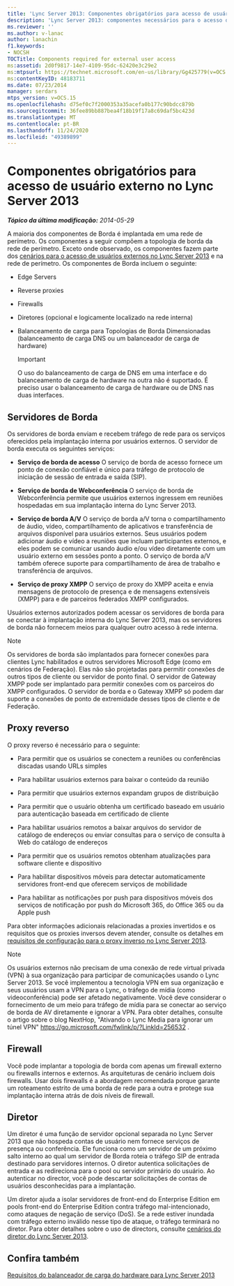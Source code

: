 ```yaml
---
title: 'Lync Server 2013: Componentes obrigatórios para acesso de usuário externo'
description: 'Lync Server 2013: componentes necessários para o acesso de usuários externos.'
ms.reviewer: ''
ms.author: v-lanac
author: lanachin
f1.keywords:
- NOCSH
TOCTitle: Components required for external user access
ms:assetid: 2d0f9817-14e7-4109-95dc-62420e3c29e2
ms:mtpsurl: https://technet.microsoft.com/en-us/library/Gg425779(v=OCS.15)
ms:contentKeyID: 48183711
ms.date: 07/23/2014
manager: serdars
mtps_version: v=OCS.15
ms.openlocfilehash: d75ef0c7f2000353a35acefa0b177c90bdcc879b
ms.sourcegitcommit: 36fee89bb887bea4f18b19f17a8c69daf5bc423d
ms.translationtype: MT
ms.contentlocale: pt-BR
ms.lasthandoff: 11/24/2020
ms.locfileid: "49389899"
---
```

# <a name="components-required-for-external-user-access-in-lync-server-2013"></a>Componentes obrigatórios para acesso de usuário externo no Lync Server 2013

<div data-xmlns="http://www.w3.org/1999/xhtml">

<div class="topic" data-xmlns="http://www.w3.org/1999/xhtml" data-msxsl="urn:schemas-microsoft-com:xslt" data-cs="https://msdn.microsoft.com/">

<div data-asp="https://msdn2.microsoft.com/asp">



</div>

<div id="mainSection">

<div id="mainBody">

<span> </span>

_**Tópico da última modificação:** 2014-05-29_

A maioria dos componentes de Borda é implantada em uma rede de perímetro. Os componentes a seguir compõem a topologia de borda da rede de perímetro. Exceto onde observado, os componentes fazem parte dos [cenários para o acesso de usuários externos no Lync Server 2013](lync-server-2013-scenarios-for-external-user-access.md) e na rede de perímetro. Os componentes de Borda incluem o seguinte:

  - Edge Servers

  - Reverse proxies

  - Firewalls

  - Diretores (opcional e logicamente localizado na rede interna)

  - Balanceamento de carga para Topologias de Borda Dimensionadas (balanceamento de carga DNS ou um balanceador de carga de hardware)
    
    <div>
    

    > [!IMPORTANT]  
    > O uso do balanceamento de carga de DNS em uma interface e do balanceamento de carga de hardware na outra não é suportado. É preciso usar o balanceamento de carga de hardware ou de DNS nas duas interfaces.

    
    </div>

<div>

## <a name="edge-servers"></a>Servidores de Borda

Os servidores de borda enviam e recebem tráfego de rede para os serviços oferecidos pela implantação interna por usuários externos. O servidor de borda executa os seguintes serviços:

  - **Serviço de borda de acesso**   O serviço de borda de acesso fornece um ponto de conexão confiável e único para tráfego de protocolo de iniciação de sessão de entrada e saída (SIP).

  - **Serviço de borda de Webconferência**   O serviço de borda de Webconferência permite que usuários externos ingressem em reuniões hospedadas em sua implantação interna do Lync Server 2013.

  - **Serviço de borda A/V**   O serviço de borda a/V torna o compartilhamento de áudio, vídeo, compartilhamento de aplicativos e transferência de arquivos disponível para usuários externos. Seus usuários podem adicionar áudio e vídeo a reuniões que incluam participantes externos, e eles podem se comunicar usando áudio e/ou vídeo diretamente com um usuário externo em sessões ponto a ponto. O serviço de borda a/V também oferece suporte para compartilhamento de área de trabalho e transferência de arquivos.

  - **Serviço de proxy XMPP**   O serviço de proxy do XMPP aceita e envia mensagens de protocolo de presença e de mensagens extensíveis (XMPP) para e de parceiros federados XMPP configurados.

Usuários externos autorizados podem acessar os servidores de borda para se conectar à implantação interna do Lync Server 2013, mas os servidores de borda não fornecem meios para qualquer outro acesso à rede interna.

<div>


> [!NOTE]  
> Os servidores de borda são implantados para fornecer conexões para clientes Lync habilitados e outros servidores Microsoft Edge (como em cenários de Federação). Elas não são projetadas para permitir conexões de outros tipos de cliente ou servidor de ponto final. O servidor de Gateway XMPP pode ser implantado para permitir conexões com os parceiros do XMPP configurados. O servidor de borda e o Gateway XMPP só podem dar suporte a conexões de ponto de extremidade desses tipos de cliente e de Federação.



</div>

</div>

<div>

## <a name="reverse-proxy"></a>Proxy reverso

O proxy reverso é necessário para o seguinte:

  - Para permitir que os usuários se conectem a reuniões ou conferências discadas usando URLs simples

  - Para habilitar usuários externos para baixar o conteúdo da reunião

  - Para permitir que usuários externos expandam grupos de distribuição

  - Para permitir que o usuário obtenha um certificado baseado em usuário para autenticação baseada em certificado de cliente

  - Para habilitar usuários remotos a baixar arquivos do servidor de catálogo de endereços ou enviar consultas para o serviço de consulta à Web do catálogo de endereços

  - Para permitir que os usuários remotos obtenham atualizações para software cliente e dispositivo

  - Para habilitar dispositivos móveis para detectar automaticamente servidores front-end que oferecem serviços de mobilidade

  - Para habilitar as notificações por push para dispositivos móveis dos serviços de notificação por push do Microsoft 365, do Office 365 ou da Apple push

Para obter informações adicionais relacionadas a proxies invertidos e os requisitos que os proxies inversos devem atender, consulte os detalhes em [requisitos de configuração para o proxy inverso no Lync Server 2013](lync-server-2013-configuration-requirements-for-reverse-proxy.md).

<div>


> [!NOTE]  
> Os usuários externos não precisam de uma conexão de rede virtual privada (VPN) à sua organização para participar de comunicações usando o Lync Server 2013. Se você implementou a tecnologia VPN em sua organização e seus usuários usam a VPN para o Lync, o tráfego de mídia (como videoconferência) pode ser afetado negativamente. Você deve considerar o fornecimento de um meio para tráfego de mídia para se conectar ao serviço de borda de AV diretamente e ignorar a VPN. Para obter detalhes, consulte o artigo sobre o blog NextHop, "Ativando o Lync Media para ignorar um túnel VPN" <A href="https://go.microsoft.com/fwlink/p/?linkid=256532">https://go.microsoft.com/fwlink/p/?LinkId=256532</A> .



</div>

</div>

<div>

## <a name="firewall"></a>Firewall

Você pode implantar a topologia de borda com apenas um firewall externo ou firewalls internos e externos. As arquiteturas de cenário incluem dois firewalls. Usar dois firewalls é a abordagem recomendada porque garante um roteamento estrito de uma borda de rede para a outra e protege sua implantação interna atrás de dois níveis de firewall.

</div>

<div>

## <a name="director"></a>Diretor

Um diretor é uma função de servidor opcional separada no Lync Server 2013 que não hospeda contas de usuário nem fornece serviços de presença ou conferência. Ele funciona como um servidor de um próximo salto interno ao qual um servidor de Borda roteia o tráfego SIP de entrada destinado para servidores internos. O diretor autentica solicitações de entrada e as redireciona para o pool ou servidor primário do usuário. Ao autenticar no director, você pode descartar solicitações de contas de usuários desconhecidas para a implantação.

Um diretor ajuda a isolar servidores de front-end do Enterprise Edition em pools front-end do Enterprise Edition contra tráfego mal-intencionado, como ataques de negação de serviço (DoS). Se a rede estiver inundada com tráfego externo inválido nesse tipo de ataque, o tráfego terminará no diretor. Para obter detalhes sobre o uso de directors, consulte [cenários do diretor do Lync Server 2013](lync-server-2013-scenarios-for-the-director.md).

</div>

<div>

## <a name="see-also"></a>Confira também


[Requisitos do balanceador de carga do hardware para Lync Server 2013](lync-server-2013-hardware-load-balancer-requirements.md)  
  

</div>

</div>

<span> </span>

</div>

</div>

</div>

